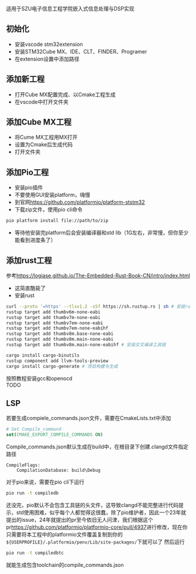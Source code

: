 适用于SZU电子信息工程学院嵌入式信息处理与DSP实现

## 初始化
- 安装vscode stm32extension
- 安装STM32Cube MX、IDE、CLT、FINDER、Programer
- 在extension设置中添加路径

## 添加新工程
- 打开Cube MX配置完成、以Cmake工程生成
- 在vscode中打开文件夹

## 添加Cube MX工程
- 将Cume MX工程用MX打开
- 设置为Cmake后生成代码
- 打开文件夹

## 添加Pio工程
- 安装pio插件
- 不要使用GUI安装platform，嗨慢
- 到官网<https://github.com/platformio/platform-ststm32>
- 下载zip文件，使用pio cli命令
```bash
pio platform install file://path/to/zip
```
- 等待他安装完platform后会安装编译器和std lib（1G左右，非常慢，但你至少能看到进度条了）

## 添加rust工程
参考<https://logiase.github.io/The-Embedded-Rust-Book-CN/intro/index.html>
- 这简直酷毙了
- 安装rust
```bash
curl --proto '=https' --tlsv1.2 -sSf https://sh.rustup.rs | sh # 安装rust
rustup target add thumbv6m-none-eabi
rustup target add thumbv7m-none-eabi
rustup target add thumbv7em-none-eabi
rustup target add thumbv7em-none-eabihf
rustup target add thumbv8m.base-none-eabi
rustup target add thumbv8m.main-none-eabi
rustup target add thumbv8m.main-none-eabihf # 安装交叉编译工具链

cargo install cargo-binutils
rustup component add llvm-tools-preview 
cargo install cargo-generate # 项目构建与生成
```
按照教程安装gcc和openocd\
TODO

## LSP
若要生成compiele_commands.json文件，需要在CmakeLists.txt中添加
```cmake
# Set Compile_command
set(CMAKE_EXPORT_COMPILE_COMMANDS ON)
```
Compile_commands.json默认生成在build中，在根目录下创建.clangd文件指定路径
```
CompileFlags:
    CompilationDatabase: build\Debug
```
对于pio来说，需要在pio cli下运行
```bash
pio run -t compiledb
```
还没完，pio默认不会包含工具链的头文件，这导致clangd不能完整进行代码提示，std使用困难，似乎每个人都觉得这很蠢，除了pio维护者，因此一个23年就提出的issue，24年就提出的pr至今依旧无人问津，我们根据这个pr<https://github.com/platformio/platformio-core/pull/4937>进行修改，现在你只需要将本工程中的platformio文件覆盖复制到你的`${USERPROFILE}/.platformio/penv/Lib/site-packages/`下就可以了
然后运行
```bash
pio run -t compiledbtc
```
就能生成包含toolchain的compile_commands.json